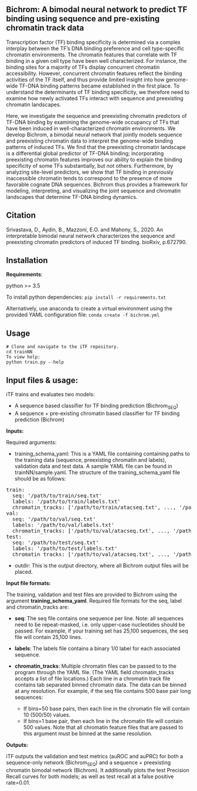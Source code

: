 ## Bichrom: A bimodal neural network to predict TF binding using sequence and pre-existing chromatin track data
Transcription factor (TF) binding specificity is determined via a complex interplay between the TF’s DNA binding preference and cell type-specific chromatin environments. The chromatin features that correlate with TF binding in a given cell type have been well characterized. For instance, the binding sites for a majority of TFs display concurrent chromatin accessibility. However, concurrent chromatin features reflect the binding activities of the TF itself, and thus provide limited insight into how genome-wide TF-DNA binding patterns became established in the first place. To understand the determinants of TF binding specificity, we therefore need to examine how newly activated TFs interact with sequence and preexisting chromatin landscapes.

Here, we investigate the sequence and preexisting chromatin predictors of TF-DNA binding by examining the genome-wide occupancy of TFs that have been induced in well-characterized chromatin environments. We develop Bichrom, a bimodal neural network that jointly models sequence and preexisting chromatin data to interpret the genome-wide binding patterns of induced TFs. We find that the preexisting chromatin landscape is a differential global predictor of TF-DNA binding; incorporating preexisting chromatin features improves our ability to explain the binding specificity of some TFs substantially, but not others. Furthermore, by analyzing site-level predictors, we show that TF binding in previously inaccessible chromatin tends to correspond to the presence of more favorable cognate DNA sequences. Bichrom thus provides a framework for modeling, interpreting, and visualizing the joint sequence and chromatin landscapes that determine TF-DNA binding dynamics.

## Citation
Srivastava, D., Aydin, B., Mazzoni, E.O. and Mahony, S., 2020. An interpretable bimodal neural network characterizes the sequence and preexisting chromatin predictors of induced TF binding. bioRxiv, p.672790.

## Installation
**Requirements**:  

python >= 3.5  

To install python dependencies:
`pip install -r requirements.txt`

Alternatively, use anaconda to create a virtual environment using the provided YAML configuration file:
`conda create -f bichrom.yml`

## Usage
```
# Clone and navigate to the iTF repository. 
cd trainNN  
To view help:   
python train.py --help
```
  
## Input files & usage:  
iTF trains and evaluates two models: 
* A sequence based classifier for TF binding prediction (Bichrom<sub>SEQ</sub>)
* A sequence + pre-existing chromatin based classifier for TF binding prediction (Bichrom)

**Inputs:**  

Required arguments: 
* training_schema_yaml: This is a YAML file containing containing paths to the training data (sequence, preexisting chromatin and labels), validation data and test data. A sample YAML file can be found in trainNN/sample.yaml. The structure of the training_schema_yaml file should be as follows:  

<pre>
train:  
  seq: '/path/to/train/seq.txt'    
  labels: '/path/to/train/labels.txt'  
  chromatin_tracks: ['/path/to/train/atacseq.txt', ..., '/path/to/train/h3k27ac.txt']  
val: 
  seq: '/path/to/val/seq.txt'  
  labels: '/path/to/val/labels.txt'  
  chromatin_tracks: ['/path/to/val/atacseq.txt', ..., '/path/to/val/h3k27ac.txt'] 
test: 
  seq: '/path/to/test/seq.txt'  
  labels: '/path/to/test/labels.txt'  
  chromatin_tracks: ['/path/to/val/atacseq.txt', ..., '/path/to/test/h3k27ac.txt'] 
</pre>

* outdir: This is the output directory, where all Bichrom output files will be placed. 

**Input file formats:**

The training, validation and test files are provided to Bichrom using the argument **training_schema_yaml**. Required file formats for the seq, label and chromatin_tracks are:  

* **seq**: The seq file contains one sequence per line. Note: all sequences need to be repeat-masked, i.e. only upper-case nucleotides should be passed. For example, if your training set has 25,100 sequences, the seq file will contain 25,100 lines.  

* **labels**: The labels file contains a binary 1/0 label for each associated sequence.  

* **chromatin_tracks**: Multiple chromatin files can be passed to to the program through the YAML file. (The YAML field chromatin_tracks accepts a list of file locations.) Each line in a chromatin track file contains tab separated binned chromatin data. The data can be binned at any resolution. For example, if the seq file contains 500 base pair long sequences: 
  * If bins=50 base pairs, then each line in the chromatin file will contain 10 (500/50) values. 
  * If bins=1 base pair, then each line in the chromatin file will contain 500 values. Note that all chromatin feature files that are passed to this argument must be binned at the same resolution.  


**Outputs:**  

iTF outputs the validation and test metrics (auROC and auPRC) for both a sequence-only network (Bichrom<sub>SEQ</sub>) and a sequence + preexisting chromatin bimodal network (Bichrom). It additionally plots the test Precision Recall curves for both models; as well as test recall at a false positive rate=0.01. 
   


